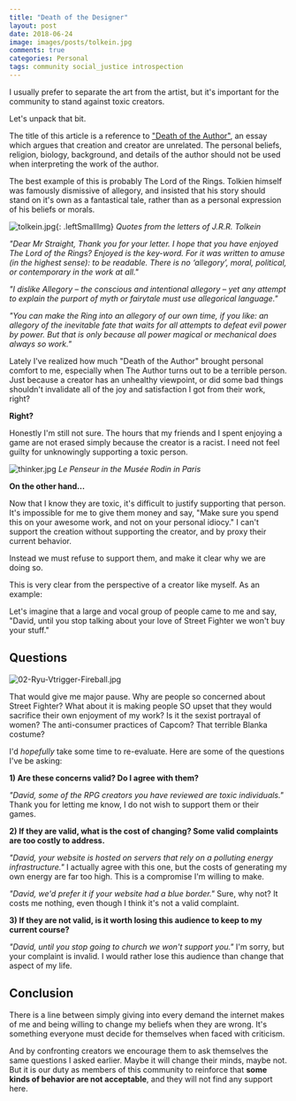```yaml
---
title: "Death of the Designer"
layout: post
date: 2018-06-24
image: images/posts/tolkein.jpg
comments: true
categories: Personal
tags: community social_justice introspection
---
```

I usually prefer to separate the art from the artist, but it's important for the community to stand against toxic creators.

Let's unpack that bit.

The title of this article is a reference to ["Death of the Author"](https://en.wikipedia.org/wiki/The_Death_of_the_Author), an essay which argues that creation and creator are unrelated. The personal beliefs, religion, biology, background, and details of the author should not be used when interpreting the work of the author.

The best example of this is probably The Lord of the Rings. Tolkien himself was famously dismissive of allegory, and insisted that his story should stand on it's own as a fantastical tale, rather than as a personal expression of his beliefs or morals.

![tolkein.jpg]({{site.url}}/images/posts/tolkein.jpg){: .leftSmallImg}
*Quotes from the letters of J.R.R. Tolkein*

*"Dear Mr Straight, Thank you for your letter. I hope that you have enjoyed The Lord of the Rings? Enjoyed is the key-word. For it was written to amuse (in the highest sense): to be readable. There is no ‘allegory’, moral, political, or contemporary in the work at all."* 

*"I dislike Allegory – the conscious and intentional allegory – yet any attempt to explain the purport of myth or fairytale must use allegorical language."*

*"You can make the Ring into an allegory of our own time, if you like: an allegory of the inevitable fate that waits for all attempts to defeat evil power by power. But that is only because all power magical or mechanical does always so work."*

Lately I've realized how much "Death of the Author" brought personal comfort to me, especially when The Author turns out to be a terrible person. Just because a creator has an unhealthy viewpoint, or did some bad things shouldn't invalidate all of the joy and satisfaction I got from their work, right?

**Right?**

Honestly I'm still not sure. The hours that my friends and I spent enjoying a game are not erased simply because the creator is a racist. I need not feel guilty for unknowingly supporting a toxic person.

![thinker.jpg]({{site.url}}/images/posts/thinker.jpg)
*Le Penseur in the Musée Rodin in Paris*

**On the other hand...**

Now that I know they are toxic, it's difficult to justify supporting that person. It's impossible for me to give them money and say, "Make sure you spend this on your awesome work, and not on your personal idiocy." I can't support the creation without supporting the creator, and by proxy their current behavior.

Instead we must refuse to support them, and make it clear why we are doing so.

This is very clear from the perspective of a creator like myself. As an example:

Let's imagine that a large and vocal group of people came to me and say, "David, until you stop talking about your love of Street Fighter we won't buy your stuff."

## Questions

![02-Ryu-Vtrigger-Fireball.jpg]({{site.url}}/images/posts/02-Ryu-Vtrigger-Fireball.jpg)

That would give me major pause. Why are people so concerned about Street Fighter? What about it is making people SO upset that they would sacrifice their own enjoyment of my work? Is it the sexist portrayal of women? The anti-consumer practices of Capcom? That terrible Blanka costume?

I'd *hopefully* take some time to re-evaluate. Here are some of the questions I've be asking:

**1) Are these concerns valid? Do I agree with them?**

*"David, some of the RPG creators you have reviewed are toxic individuals."* Thank you for letting me know, I do not wish to support them or their games.

**2) If they are valid, what is the cost of changing? Some valid complaints are too costly to address.**

*"David, your website is hosted on servers that rely on a polluting energy infrastructure."* I actually agree with this one, but the costs of generating my own energy are far too high. This is a compromise I'm willing to make.

*"David, we'd prefer it if your website had a blue border."* Sure, why not? It costs me nothing, even though I think it's not a valid complaint.

**3) If they are not valid, is it worth losing this audience to keep to my current course?**

*"David, until you stop going to church we won't support you."* I'm sorry, but your complaint is invalid. I would rather lose this audience than change that aspect of my life.

## Conclusion

There is a line between simply giving into every demand the internet makes of me and being willing to change my beliefs when they are wrong. It's something everyone must decide for themselves when faced with criticism.

And by confronting creators we encourage them to ask themselves the same questions I asked earlier. Maybe it will change their minds, maybe not. But it is our duty as members of this community to reinforce that **some kinds of behavior are not acceptable**, and they will not find any support here.